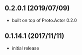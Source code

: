## 0.2.0.1 (2019/07/09)
* built on top of Proto.Actor 0.2.0

## 0.1.14.1 (2017/11/11)
* initial release
